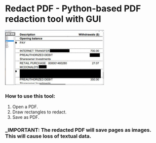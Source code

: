 # Redact PDF - Python-based PDF redaction tool with GUI

<img src="media/screenshot.PNG?raw=true" width="320" />

### How to use this tool:
1. Open a PDF.
2. Draw rectangles to redact.
3. Save as PDF.

### _IMPORTANT: The redacted PDF will save pages as images. This will cause loss of textual data.
